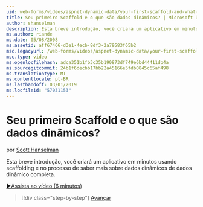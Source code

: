 ```yaml
---
uid: web-forms/videos/aspnet-dynamic-data/your-first-scaffold-and-what-is-dynamic-data
title: Seu primeiro Scaffold e o que são dados dinâmicos? | Microsoft Docs
author: shanselman
description: Esta breve introdução, você criará um aplicativo em minutos usando scaffolding e no processo de saber mais sobre dados dinâmicos de dados dinâmico completa.
ms.author: riande
ms.date: 05/08/2008
ms.assetid: aff67466-d3e1-4ecb-8df3-2a79583f65b2
msc.legacyurl: /web-forms/videos/aspnet-dynamic-data/your-first-scaffold-and-what-is-dynamic-data
msc.type: video
ms.openlocfilehash: adca351b1fb3c35b190873df749e6bd44411db4a
ms.sourcegitcommit: 24b1f6decbb17bb22a45166e5fdb0845c65af498
ms.translationtype: MT
ms.contentlocale: pt-BR
ms.lasthandoff: 03/01/2019
ms.locfileid: "57031153"
---
```

<a name="your-first-scaffold-and-what-is-dynamic-data"></a>Seu primeiro Scaffold e o que são dados dinâmicos?
====================
por [Scott Hanselman](https://github.com/shanselman)

Esta breve introdução, você criará um aplicativo em minutos usando scaffolding e no processo de saber mais sobre dados dinâmicos de dados dinâmico completa.

[&#9654;Assista ao vídeo (6 minutos)](https://channel9.msdn.com/Blogs/ASP-NET-Site-Videos/your-first-scaffold-and-what-is-dynamic-data)

> [!div class="step-by-step"]
> [Avançar](how-do-i-enable-inline-gridview-editing.md)
